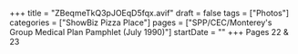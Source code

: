 +++
title = "ZBeqmeTkQ3pJOEqD5fqx.avif"
draft = false
tags = ["Photos"]
categories = ["ShowBiz Pizza Place"]
pages = ["SPP/CEC/Monterey's Group Medical Plan Pamphlet (July 1990)"]
startDate = ""
+++
Pages 22 & 23
